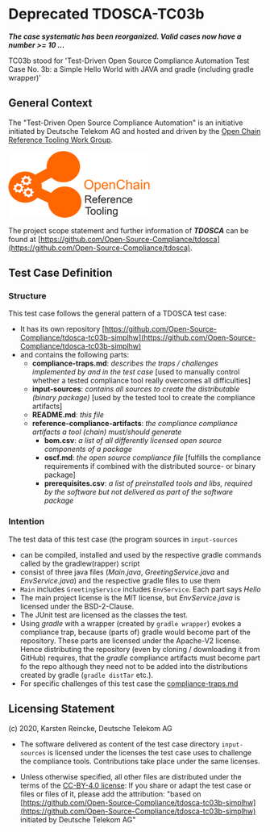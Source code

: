 # Deprecated TDOSCA-TC03b

***The case systematic has been reorganized. Valid cases now have a number >= 10 ...***

TC03b stood for 'Test-Driven Open Source Compliance Automation Test Case No. 3b: a Simple Hello World with JAVA and gradle (including gradle wrapper)'

## General Context
The "Test-Driven Open Source Compliance Automation" is an initiative initiated by Deutsche Telekom AG and hosted and driven by the [Open Chain Reference Tooling Work Group](http://oss-compliance-tooling.org/).

![openchain-reference-tooling-work-group-logo.png](img/logo.png)

The project scope statement and further information of ***TDOSCA*** can be found at [https://github.com/Open-Source-Compliance/tdosca](https://github.com/Open-Source-Compliance/tdosca).

## Test Case Definition

### Structure

This test case follows the general pattern of a TDOSCA test case:
* It has its own repository [https://github.com/Open-Source-Compliance/tdosca-tc03b-simplhw](https://github.com/Open-Source-Compliance/tdosca-tc03b-simplhw)
* and contains the following parts:
  - **compliance-traps.md**: *describes the traps / challenges implemented by and in the test case* [used to manually control whether a tested compliance tool really overcomes all difficulties]
  - **input-sources**: *contains all sources to create the distributable (binary package)* [used by the tested tool to create the compliance artifacts]
  - **README.md**: *this file*
  - **reference-compliance-artifacts**: *the compliance compliance artifacts a tool (chain) must/should generate*
    - **bom.csv**: *a list of all differently licensed open source components of a package*
    - **oscf.md**: *the open source compliance file* [fulfills the compliance requirements if combined with the distributed source- or binary package]
    - **prerequisites.csv**: *a list of preinstalled tools and libs, required by the software but not delivered as part of the software package*

### Intention

The test data of this test case (the program sources in ``input-sources``

* can be compiled, installed and used by the respective gradle commands called by the gradlew(rapper) script
* consist of three java files (*Main.java*, *GreetingService.java* and *EnvService.java*) and the respective gradle files to use them
* ``Main`` includes ``GreetingService`` includes ``EnvService``. Each part says *Hello*
* The main project license is the MIT license, but *EnvService.java* is licensed under the BSD-2-Clause.
* The JUnit test are licensed as the classes the test.
* Using *gradle* with a wrapper (created by ``gradle wrapper``) evokes a compliance trap, because (parts of) gradle would become part of the repository. These parts are licensed under the Apache-V2 license. Hence distributing the repository (even by cloning / downloading it from GitHub) requires, that the *gradle* compliance artifacts must become part fo the repo although they need not to be added into the distributions created by gradle (``gradle distTar`` etc.). 
* For specific challenges of this test case the [compliance-traps.md](compliance-traps.md)

## Licensing Statement

(c) 2020, Karsten Reincke, Deutsche Telekom AG

* The software delivered as content of the test case directory ``input-sources`` is licensed under the licenses the test case uses to challenge the compliance tools. Contributions take place under the same licenses.

* Unless otherwise specified, all other files are distributed under the terms of the [CC-BY-4.0 license](https://creativecommons.org/licenses/by/4.0/): If you share or adapt the test case or files or files of it, please add the attribution: "based on [https://github.com/Open-Source-Compliance/tdosca-tc03b-simplhw](https://github.com/Open-Source-Compliance/tdosca-tc03b-simplhw) initiated by Deutsche Telekom AG"
